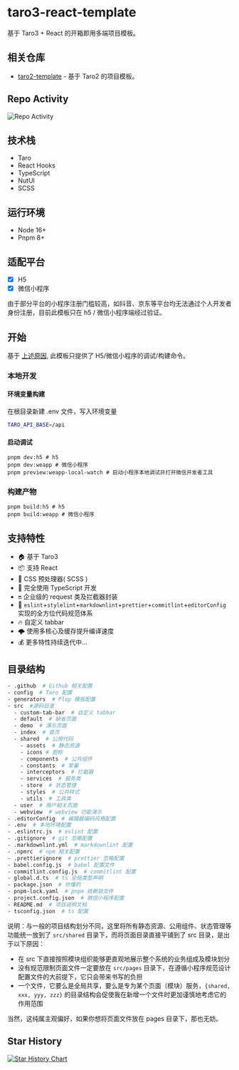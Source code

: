 # taro3-react-template

基于 Taro3 + React 的开箱即用多端项目模板。

## 相关仓库

- [taro2-template](https://github.com/lexmin0412/taro2-template/tree/2.x) - 基于 Taro2 的项目模板。

## Repo Activity

![Repo Activity](https://repobeats.axiom.co/api/embed/e39e5816e00d2a9627dca894852446b7f7c83463.svg "Repobeats analytics image")

## 技术栈

- Taro
- React Hooks
- TypeScript
- NutUI
- SCSS

## 运行环境

- Node 16+
- Pnpm 8+

## 适配平台

- [x] H5
- [x] 微信小程序

由于部分平台的小程序注册门槛较高，如抖音、京东等平台均无法通过个人开发者身份注册，目前此模板只在 h5 / 微信小程序端经过验证。

## 开始

基于 [上述原因](#适配平台), 此模板只提供了 H5/微信小程序的调试/构建命令。

### 本地开发

#### 环境变量构建

在根目录新建 .env 文件，写入环境变量

```bash
TARO_API_BASE=/api
```

#### 启动调试

```shell
pnpm dev:h5 # h5
pnpm dev:weapp # 微信小程序
pnpm preview:weapp-local-watch # 启动小程序本地调试并打开微信开发者工具
```

### 构建产物

```shell
pnpm build:h5 # h5
pnpm build:weapp # 微信小程序
```

## 支持特性

- 🏠 基于 Taro3
- 📦 支持 React
- 🐑 CSS 预处理器( SCSS )
- 🥣 完全使用 TypeScript 开发
- 🔛 企业级的 request 类及拦截器封装
- 👮 `eslint`+`stylelint`+`markdownlint`+`prettier`+`commitlint`+`editorConfig` 实现的全方位代码规范体系
- 🔥 自定义 tabbar
- 🌩️ 使用多核心及缓存提升编译速度
- 💰 更多特性持续迭代中...

## 目录结构

```bash
- .github  # Github 相关配置
- config  # Taro 配置
- generators  # Plop 模版配置
- src  #源码目录
  - custom-tab-bar  # 自定义 tabbar
  - default  # 缺省页面
  - demo  # 演示页面
  - index  # 首页
  - shared  # 公用代码
    - assets  # 静态资源
    - icons # 图标
    - components  # 公共组件
    - constants  # 常量
    - interceptors  # 拦截器
    - services  # 服务类
    - store  # 状态管理
    - styles  # 公共样式
    - utils  # 工具类
  - user  # 用户相关页面
  - webview  # webview 功能演示
- .editorConfig  # 编辑器编码风格配置
- .env  # 本地环境配置
- .eslintrc.js  # eslint 配置
- .gitignore  # git 忽略配置
- .markdownlint.yml  # markdownlint 配置
- .npmrc  # npm 相关配置
- .prettierignore  # prettier 忽略配置
- babel.config.js  # babel 配置文件
- commitlint.config.js  # commitlint 配置
- global.d.ts  # ts 全局类型声明
- package.json  # 你懂的
- pnpm-lock.yaml  # pnpm 依赖锁文件
- project.config.json  # 微信小程序配置
- README.md  # 项目说明文档
- tsconfig.json  # ts 配置
```

说明：与一般的项目结构划分不同，这里将所有静态资源、公用组件、状态管理等功能统一放到了 `src/shared` 目录下，而将页面目录直接平铺到了 src 目录，是出于以下原因：

- 在 src 下直接按照模块组织能够更直观地展示整个系统的业务组成及模块划分
- 没有规范限制页面文件一定要放在 `src/pages` 目录下，在遵循小程序规范设计配置文件的大前提下，它只会带来书写的负担
- 一个文件，它要么是全局共享，要么是专为某个页面（模块）服务，`{shared, xxx, yyy, zzz}` 的目录结构会促使我在新增一个文件时更加谨慎地考虑它的作用范围

当然，这纯属主观偏好，如果你想将页面文件放在 pages 目录下，那也无妨。

## Star History

[![Star History Chart](https://api.star-history.com/svg?repos=lexmin0412/taro3-react-template&type=Timeline)](https://star-history.com/#lexmin0412/taro3-react-template&Timeline)
